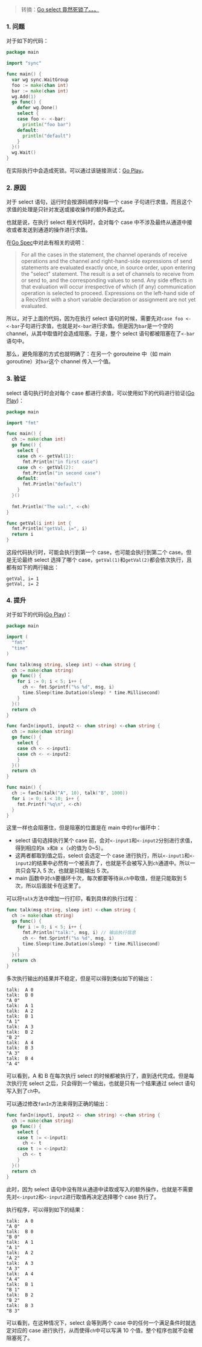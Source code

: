 > 转摘：[Go select 竟然死锁了。。。](https://mp.weixin.qq.com/s/4cM4MmGux1odyIxbq3a0BQ)

### 1. 问题

对于如下的代码：

```go
package main

import "sync"

func main() {
  var wg sync.WaitGroup
  foo := make(chan int)
  bar := make(chan int)
  wg.Add(1)
  go func() {
    defer wg.Done()
    select {
    case foo <- <-bar:
      println("foo bar")
    default:
      println("default")
    }
  }()
  wg.Wait()
}
```

在实际执行中会造成死锁。可以通过该链接测试：[Go Play](https://play.studygolang.com/p/kF4pOjYXbXf)。

### 2. 原因

对于 select 语句，运行时会按源码顺序对每一个 case 子句进行求值，而且这个求值的处理是只针对发送或接收操作的额外表达式。

也就是说，在执行 select 相关代码时，会对每个 case 中不涉及最终从通道中接收或者发送到通道的操作进行求值。

在[Go Spec](https://golang.org/ref/spec#Select_statements)中对此有相关的说明：

> For all the cases in the statement, the channel operands of receive operations and the channel and right-hand-side expressions of send statements are evaluated exactly once, in source order, upon entering the "select" statement. The result is a set of channels to receive from or send to, and the corresponding values to send. Any side effects in that evaluation will occur irrespective of which (if any) communication operation is selected to proceed. Expressions on the left-hand side of a RecvStmt with a short variable declaration or assignment are not yet evaluated.

所以，对于上面的代码，因为在执行 select 语句的时候，需要先对`case foo <- <-bar`子句进行求值，也就是对`<-bar`进行求值。但是因为`bar`是一个空的 channel，从其中取值时会造成阻塞。于是，整个 select 语句都被阻塞在了`<-bar`语句中。

那么，避免阻塞的方式也就明确了：在另一个 gorouteine 中（如 main goroutine）对`bar`这个 channel 传入一个值。

### 3. 验证

select 语句执行时会对每个 case 都进行求值，可以使用如下的代码进行验证([Go Play](https://play.studygolang.com/p/DkpCq3aQ1TE))：

```go
package main

import "fmt"

func main() {
  ch := make(chan int)
  go func() {
    select {
    case ch <- getVal(1):
      fmt.Println("in first case")
    case ch <- getVal(2):
      fmt.Println("in second case")
    default:
      fmt.Println("default")
    }
  }()
  
  fmt.Println("The val:", <-ch)
}

func getVal(i int) int {
  fmt.Println("getVal, i=", i)
  return i
}
```

这段代码执行时，可能会执行到第一个 case，也可能会执行到第二个 case。但是无论最终 select 选择了哪个 case，`getVal(1)`和`getVal(2)`都会依次执行，且都有如下的两行输出：

```
getVal, i= 1
getVal, i= 2
```

### 4. 提升

对于如下的代码([Go Play](https://play.studygolang.com/p/zoJtTzI7K5T))：

```go
package main

import (
  "fmt"
  "time"
)

func talk(msg string, sleep int) <-chan string {
  ch := make(chan string)
  go func() {
    for i := 0; i < 5; i++ {
      ch <- fmt.Sprintf("%s %d", msg, i)
      time.Sleep(time.Dutation(sleep) * time.Millisecond)
    }
  }()
  return ch
}

func fanIn(input1, input2 <- chan string) <-chan string {
  ch := make(chan string)
  go func() {
    select {
    case ch <- <-input1:
    case ch <- <-input2:
    }
  }()
  return ch
}

func main() {
  ch := fanIn(talk("A", 10), talk("B", 1000))
  for i := 0; i < 10; i++ {
    fmt.Printf("%q\n", <-ch)
  }
}
```

这里一样也会阻塞住，但是阻塞的位置是在 main 中的`for`循环中：

* select 语句选择执行某个 case 前，会对`<-input1`和`<-input2`分别进行求值，得到相应的`A x`和`B x`（`x`的值为 0~5）。
* 这两者都取到值之后，select 会选定一个 case 进行执行，所以`<-input1`和`<-input2`的结果中必然有一个被丢弃了，也就是不会被写入到`ch`通道中。所以一共只会写入 5 次，也就是只能输出 5 次。
* main 函数中对`ch`要循环十次，每次都要等待从`ch`中取值，但是只能取到 5 次，所以后面就卡在这里了。

可以将`talk`方法中增加一行打印，看到具体的执行过程：

```go
func talk(msg string, sleep int) <-chan string {
  ch := make(chan string)
  go func() {
    for i := 0; i < 5; i++ {
      fmt.Println("talk:", msg, i) // 输出执行信息
      ch <- fmt.Sprintf("%s %d", msg, i)
      time.Sleep(time.Dutation(sleep) * time.Millisecond)
    }
  }()
  return ch
}
```

多次执行输出的结果并不稳定，但是可以得到类似如下的输出：

```
talk:  A 0
talk:  B 0
"A 0"
talk:  A 1
talk:  A 2
talk:  B 1
"A 1"
talk:  A 3
talk:  B 2
"B 2"
talk:  A 4
talk:  B 3
"A 3"
talk:  B 4
"A 4"
```

可以看到，A 和 B 在每次执行 select 的时候都被执行了，直到迭代完成。但是每次执行完 select 之后，只会得到一个输出，也就是只有一个结果通过 select 语句写入到了`ch`中。

可以通过修改`fanIn`方法来得到正确的输出：

```go
func fanIn(input1, input2 <- chan string) <-chan string {
  ch := make(chan string)
  go func() {
    select {
    case t := <-input1:
      ch <- t
    case t := <-input2:
      ch <- t
    }
  }()
  return ch
}
```

此时，因为 select 语句中没有除从通道中读取或写入的额外操作，也就是不需要先对`<-input2`和`<-input2`进行取值再决定选择哪个 case 执行了。

执行程序，可以得到如下的结果：

```
talk:  A 0
"A 0"
talk:  B 0
"B 0"
talk:  A 1
"A 1"
talk:  A 2
"A 2"
talk:  A 3
"A 3"
talk:  A 4
"A 4"
talk:  B 1
"B 1"
talk:  B 2
"B 2"
talk:  B 3
"B 3"
```

可以看到，在这种情况下，select 会等到两个 case 中的任何一个满足条件时就选定对应的 case 进行执行，从而使得`ch`中可以写满 10 个值，整个程序也就不会被阻塞死了。



